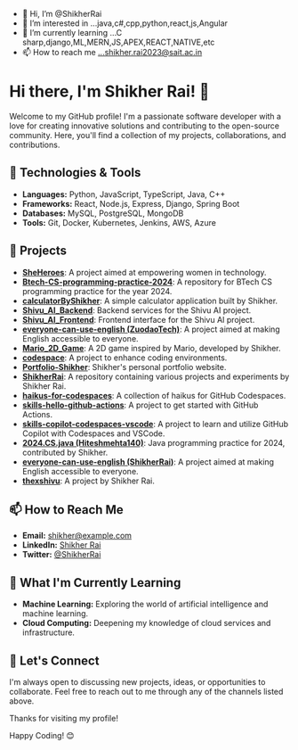 - 👋 Hi, I’m @ShikherRai
- 👀 I’m interested in ...java,c#,cpp,python,react,js,Angular
- 🌱 I’m currently learning ...C sharp,django,ML,MERN,JS,APEX,REACT,NATIVE,etc
- 📫 How to reach me ...shikher.rai2023@sait.ac.in
<!---
ShikherRai/ShikherRai is a ✨ special ✨ repository because its `README.md` (this file) appears on your GitHub profile.
You can click the Preview link to take a look at your changes.
--->
# Hi there, I'm Shikher Rai! 👋

Welcome to my GitHub profile! I'm a passionate software developer with a love for creating innovative solutions and contributing to the open-source community. Here, you'll find a collection of my projects, collaborations, and contributions.

## 🔧 Technologies & Tools

- **Languages:** Python, JavaScript, TypeScript, Java, C++
- **Frameworks:** React, Node.js, Express, Django, Spring Boot
- **Databases:** MySQL, PostgreSQL, MongoDB
- **Tools:** Git, Docker, Kubernetes, Jenkins, AWS, Azure

## 🚀 Projects

- **[SheHeroes](https://github.com/ShikherRai/SheHeroes)**: A project aimed at empowering women in technology.
- **[Btech-CS-programming-practice-2024](https://github.com/ShikherRai/Btech-CS-programming-practice-2024)**: A repository for BTech CS programming practice for the year 2024.
- **[calculatorByShikher](https://github.com/ShikherRai/calculatorByShikher)**: A simple calculator application built by Shikher.
- **[Shivu_AI_Backend](https://github.com/ShikherRai/Shivu_AI_Backend)**: Backend services for the Shivu AI project.
- **[Shivu_AI_Frontend](https://github.com/ShikherRai/Shivu_AI_Frontend)**: Frontend interface for the Shivu AI project.
- **[everyone-can-use-english (ZuodaoTech)](https://github.com/ZuodaoTech/everyone-can-use-english)**: A project aimed at making English accessible to everyone.
- **[Mario_2D_Game](https://github.com/ShikherRai/Mario_2D_Game)**: A 2D game inspired by Mario, developed by Shikher.
- **[codespace](https://github.com/ShikherRai/codespace)**: A project to enhance coding environments.
- **[Portfolio-Shikher](https://github.com/ShikherRai/Portfolio-Shikher)**: Shikher's personal portfolio website.
- **[ShikherRai](https://github.com/ShikherRai/ShikherRai)**: A repository containing various projects and experiments by Shikher Rai.
- **[haikus-for-codespaces](https://github.com/ShikherRai/haikus-for-codespaces)**: A collection of haikus for GitHub Codespaces.
- **[skills-hello-github-actions](https://github.com/ShikherRai/skills-hello-github-actions)**: A project to get started with GitHub Actions.
- **[skills-copilot-codespaces-vscode](https://github.com/ShikherRai/skills-copilot-codespaces-vscode)**: A project to learn and utilize GitHub Copilot with Codespaces and VSCode.
- **[2024.CS.java (Hiteshmehta140)](https://github.com/Hiteshmehta140/2024.CS.java)**: Java programming practice for 2024, contributed by Shikher.
- **[everyone-can-use-english (ShikherRai)](https://github.com/ShikherRai/everyone-can-use-english)**: A project aimed at making English accessible to everyone.
- **[thexshivu](https://github.com/ShikherRai/thexshivu)**: A project by Shikher Rai.

## 📫 How to Reach Me

- **Email:** [shikher@example.com](mailto:shikher@example.com)
- **LinkedIn:** [Shikher Rai](https://www.linkedin.com/in/shikher-rai/)
- **Twitter:** [@ShikherRai](https://twitter.com/ShikherRai)

## 🌱 What I'm Currently Learning

- **Machine Learning:** Exploring the world of artificial intelligence and machine learning.
- **Cloud Computing:** Deepening my knowledge of cloud services and infrastructure.

## 💬 Let's Connect

I'm always open to discussing new projects, ideas, or opportunities to collaborate. Feel free to reach out to me through any of the channels listed above.

Thanks for visiting my profile!

Happy Coding! 😊
